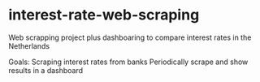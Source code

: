 # interest-rate-web-scraping
Web scrapping project plus dashboaring to compare interest rates in the Netherlands

Goals:
Scraping interest rates from banks
Periodically scrape and show results in a dashboard


